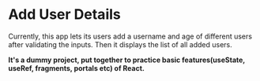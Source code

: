 # Add User Details

Currently, this app lets its users add a username and age of different users after validating the inputs. Then it displays the list of all added users.

**It's a dummy project, put together to practice basic features(useState, useRef, fragments, portals etc) of React.**